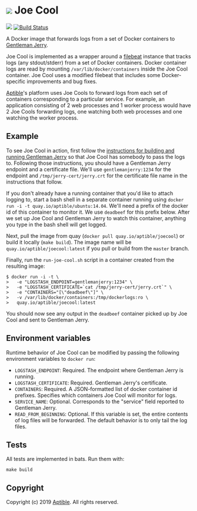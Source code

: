 # ![](https://raw.github.com/aptible/straptible/master/lib/straptible/rails/templates/public.api/icon-60px.png) Joe Cool

![](https://quay.io/repository/aptible/joecool/status?token=c28d9560-c6f8-43bd-8b8c-7111009c47c0)
[![Build Status](https://travis-ci.org/aptible/joecool.svg?branch=master)](https://travis-ci.org/aptible/joecool)

A Docker image that forwards logs from a set of Docker containers to
[Gentleman Jerry](https://github.com/aptible/gentlemanjerry).

Joe Cool is implemented as a wrapper around a [filebeat](https://github.com/elastic/beats/tree/master/filebeat)
instance that tracks logs (any stdout/stderr) from a set of Docker containers. Docker container logs are
read by mounting `/var/lib/docker/containers` inside the Joe Cool container. Joe Cool uses a modified
filebeat that includes some Docker-specific improvements and bug fixes.

[Aptible](https://www.aptible.com)'s platform uses Joe Cools to forward logs from each set of containers
corresponding to a particular service. For example, an application consisting of 2 web processes and
1 worker process would have 2 Joe Cools forwarding logs, one watching both web processes and one watching
the worker process.

## Example

To see Joe Cool in action, first follow the
[instructions for building and running Gentleman Jerry](https://github.com/aptible/gentlemanjerry#example)
so that Joe Cool has somebody to pass the logs to. Following those instructions, you should have a
Gentleman Jerry endpoint and a certificate file. We'll use `gentlemanjerry:1234` for the endpoint and
`/tmp/jerry-cert/jerry.crt` for the certificate file name in the instructions that follow.

If you don't already have a running container that you'd like to attach logging to, start a bash shell
in a separate container running using `docker run -i -t quay.io/aptible/ubuntu:14.04`. We'll need a
prefix of the docker id of this container to monitor it. We use `deadbeef` for this prefix below. After
we set up Joe Cool and Gentleman Jerry to watch this container, anything you type in the bash shell will
get logged.

Next, pull the image from quay (`docker pull quay.io/aptible/joecool`) or build it locally
(`make build`). The image name will be `quay.io/aptible/joecool:latest` if you pull or build
from the `master` branch.

Finally, run the `run-joe-cool.sh` script in a container created from the resulting image:

```
$ docker run -i -t \
>   -e "LOGSTASH_ENDPOINT=gentlemanjerry:1234" \
>   -e "LOGSTASH_CERTIFICATE=`cat /tmp/jerry-cert/jerry.crt`" \
>   -e "CONTAINERS="[\"deadbeef\"]" \
>   -v /var/lib/docker/containers:/tmp/dockerlogs:ro \
>   quay.io/aptible/joecool:latest
```

You should now see any output in the `deadbeef` container picked up by Joe Cool and sent to Gentleman
Jerry.

## Environment variables

Runtime behavior of Joe Cool can be modified by passing the following environment variables to
`docker run`:

* `LOGSTASH_ENDPOINT`: Required. The endpoint where Gentleman Jerry is running.
* `LOGSTASH_CERTIFICATE`: Required. Gentleman Jerry's certificate.
* `CONTAINERS`: Required. A JSON-formatted list of docker container id prefixes. Specifies
   which containers Joe Cool will monitor for logs.
* `SERVICE_NAME`: Optional. Corresponds to the "service" field reported to Gentleman Jerry.
* `READ_FROM_BEGINNING`: Optional. If this variable is set, the entire contents of log files will be
   forwarded. The default behavior is to only tail the log files.

## Tests

All tests are implemented in bats. Run them with:

    make build


## Copyright

Copyright (c) 2019 [Aptible](https://www.aptible.com). All rights reserved.
